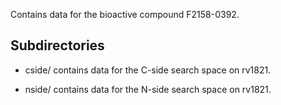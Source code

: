 Contains data for the bioactive compound F2158-0392.

## Subdirectories

- cside/ contains data for the C-side search space on rv1821.

- nside/ contains data for the N-side search space on rv1821.

